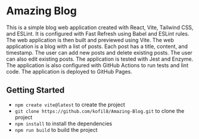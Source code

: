 # Amazing Blog

This is a simple blog web application created with React, Vite, Tailwind CSS, and ESLint. It is configured with Fast Refresh using Babel and ESLint rules. The web application is then built and previewed using Vite. The web application is a blog with a list of posts. Each post has a title, content, and timestamp. The user can add new posts and delete existing posts. The user can also edit existing posts. The application is tested with Jest and Enzyme. The application is also configured with GitHub Actions to run tests and lint code. The application is deployed to GitHub Pages.

## Getting Started

* `npm create vite@latest` to create the project
* `git clone https://github.com/kofil8/Amazing-Blog.git` to clone the project
* `npm install` to install the dependencies
* `npm run build` to build the project
